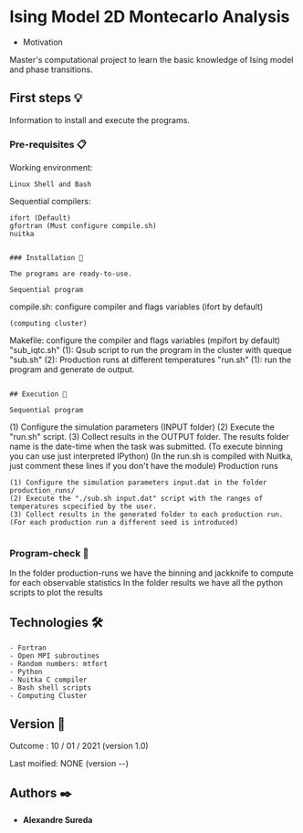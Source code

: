 # Ising Model 2D Montecarlo Analysis

* Motivation

Master's computational project to learn the basic knowledge of Ising model and phase transitions.



## First steps 💡
Information to install and execute the programs.

### Pre-requisites 📋

Working environment:

```
Linux Shell and Bash
```

Sequential compilers:

```
ifort (Default)
gfortran (Must configure compile.sh)
nuitka
```

```

### Installation 🔧

The programs are ready-to-use.

Sequential program
```
compile.sh:  configure compiler and flags variables (ifort by default)

```
(computing cluster)
```
Makefile:  configure the compiler and flags variables (mpifort by default)
"sub_iqtc.sh" (1): Qsub script to run the program in the cluster with queque
"sub.sh" (2): Production runs at different temperatures
"run.sh" (1): run the program and generate de output.


```

## Execution 🚀

Sequential program
```
(1) Configure the simulation parameters (INPUT folder)
(2) Execute the "run.sh" script.
(3) Collect results in the OUTPUT folder.
    The results folder name is the date-time when the task was submitted.
(To execute binning you can use just interpreted IPython)
(In the run.sh is compiled with Nuitka, just comment these lines if you don't have the module)
Production runs
```
(1) Configure the simulation parameters input.dat in the folder production_runs/
(2) Execute the "./sub.sh input.dat" script with the ranges of temperatures scpecified by the user.
(3) Collect results in the generated folder to each production run.
(For each production run a different seed is introduced)

```
```
```
### Program-check 🔎

In the folder production-runs we have the binning and jackknife to compute for each observable statistics
In the folder results we have all the python scripts to plot the results

## Technologies 🛠️

```
- Fortran
- Open MPI subroutines
- Random numbers: mtfort
- Python
- Nuitka C compiler
- Bash shell scripts
- Computing Cluster
```

## Version 📌

Outcome : 10 / 01 / 2021 (version 1.0)

Last moified:  NONE (version --)

## Authors ✒️

* **Alexandre Sureda**
